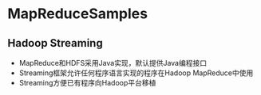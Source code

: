 # MapReduceSamples

## Hadoop Streaming
* MapReduce和HDFS采用Java实现，默认提供Java编程接口
* Streaming框架允许任何程序语言实现的程序在Hadoop MapReduce中使用
* Streaming方便已有程序向Hadoop平台移植

